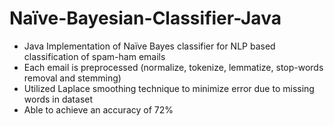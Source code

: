 # Naïve-Bayesian-Classifier-Java
- Java Implementation of Naïve Bayes classifier for NLP based classification of spam-ham emails
- Each email is preprocessed (normalize, tokenize, lemmatize, stop-words removal and stemming)
- Utilized Laplace smoothing technique to minimize error due to missing words in dataset
- Able to achieve an accuracy of 72%